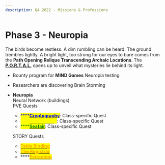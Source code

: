 ```yaml
---
description: Q4 2022 - Missions & Professions
---
```


# Phase 3 - Neuropia

The birds become restless. A dim rumbling can be heard. The ground trembles lightly. A bright light, too strong for our eyes to bare comes from the **Path Opening Relique Transcending Archaic Locations**. The [**P.O.R.T.A.L.**](../../learn/game-basics/neuropia/p.o.r.t.a.l..md) opens up to unveil what mysteries lie behind its light.

* Bounty program for **MIND Games** Neuropia testing
* Researchers are discovering Brain Storming
*   **Neuropia** \
    Neural Network (buildings)\
    PVE Quests

    * <mark style="color:blue;">****</mark>[<mark style="color:blue;">**Cryptography**</mark>](../../learn/game-basics/neuropia/missions.md#cryptography): Class-specific Quest
    * <mark style="color:yellow;">****</mark>[<mark style="color:yellow;">**Soul Casting**</mark>](../../learn/game-basics/neuropia/missions.md#soul-casting): Class-specific Quest
    * <mark style="color:green;">****</mark>[<mark style="color:green;">**Seafair**</mark>](../../learn/game-basics/neuropia/missions.md#seafair): Class-specific Quest



    STORY Quests

    * <mark style="color:orange;">****</mark>[<mark style="color:orange;">**Fable Binding**</mark>](../../learn/game-basics/neuropia/missions.md#fable-binding)<mark style="color:orange;">****</mark>
    * <mark style="color:orange;">****</mark>[<mark style="color:orange;">**The Registrar**</mark>](../../learn/game-basics/neuropia/missions.md#the-registrar)<mark style="color:orange;">****</mark>
    * ****[<mark style="color:orange;">**Extraction**</mark>](../../learn/game-basics/neuropia/missions.md#extraction)&#x20;
